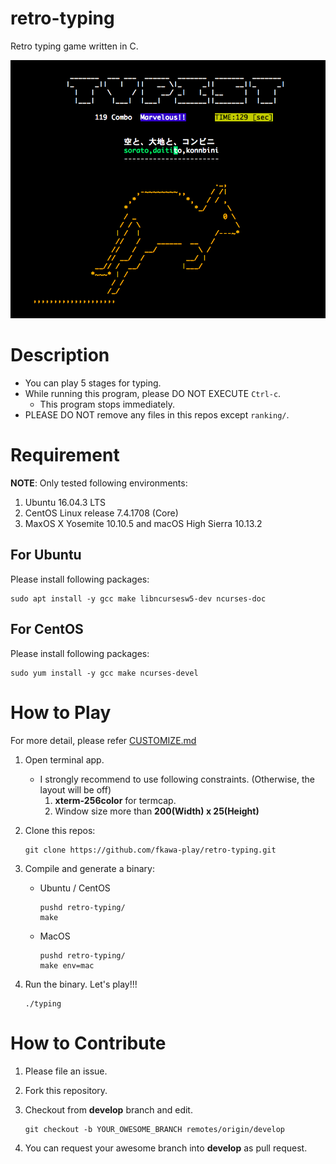 # retro-typing

Retro typing game written in C.

![sample](https://github.com/fkawa-play/retro-typing/blob/images/images/sample_typing.png)

# Description

* You can play 5 stages for typing.
* While running this program, please DO NOT EXECUTE ``Ctrl-c``.
    * This program stops immediately.
* PLEASE DO NOT remove any files in this repos except `ranking/`.

# Requirement

**NOTE**: Only tested following environments:

1. Ubuntu 16.04.3 LTS
1. CentOS Linux release 7.4.1708 (Core)
1. MaxOS X Yosemite 10.10.5 and macOS High Sierra 10.13.2

## For Ubuntu

Please install following packages:

```
sudo apt install -y gcc make libncursesw5-dev ncurses-doc
```

## For CentOS

Please install following packages:

```
sudo yum install -y gcc make ncurses-devel
```

# How to Play

For more detail, please refer [CUSTOMIZE.md](https://github.com/fkawa-play/retro-typing/blob/master/CUSTOMIZE.md)

1. Open terminal app.
    * I strongly recommend to use following constraints. (Otherwise, the layout
      will be off)
        1. **xterm-256color** for termcap.
        1. Window size more than **200(Width) x 25(Height)**
1. Clone this repos:

   ```
   git clone https://github.com/fkawa-play/retro-typing.git
   ```
1. Compile and generate a binary:
    * Ubuntu / CentOS

       ```
       pushd retro-typing/
       make
       ```
    * MacOS

       ```
       pushd retro-typing/
       make env=mac
       ```
1. Run the binary.  Let's play!!!

   ```
   ./typing
   ```

# How to Contribute

1. Please file an issue.
1. Fork this repository.
1. Checkout from **develop** branch and edit.

    ```
    git checkout -b YOUR_OWESOME_BRANCH remotes/origin/develop
    ```
1. You can request your awesome branch into **develop** as pull request.

